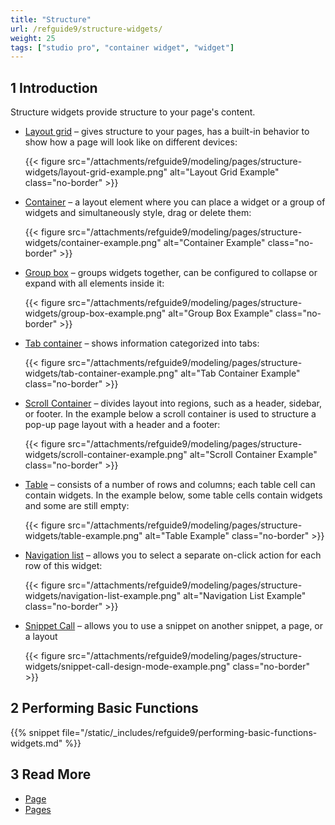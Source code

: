 ```yaml
---
title: "Structure"
url: /refguide9/structure-widgets/
weight: 25
tags: ["studio pro", "container widget", "widget"]
---
```


## 1 Introduction

Structure  widgets provide structure to your page's content.

* [Layout grid](/refguide9/layout-grid/) – gives structure to your pages, has a built-in behavior to show how a page will look like on different devices:

    {{< figure src="/attachments/refguide9/modeling/pages/structure-widgets/layout-grid-example.png" alt="Layout Grid Example" class="no-border" >}}

* [Container](/refguide9/container/) – a layout element where you can place a widget or a group of widgets and simultaneously style, drag or delete them:

    {{< figure src="/attachments/refguide9/modeling/pages/structure-widgets/container-example.png" alt="Container Example" class="no-border" >}}

* [Group box](/refguide9/group-box/) – groups widgets together, can be configured to collapse or expand with all elements inside it:

    {{< figure src="/attachments/refguide9/modeling/pages/structure-widgets/group-box-example.png" alt="Group Box Example" class="no-border" >}}

* [Tab container](/refguide9/tab-container/) – shows information categorized into tabs:

    {{< figure src="/attachments/refguide9/modeling/pages/structure-widgets/tab-container-example.png" alt="Tab Container Example" class="no-border" >}}

* [Scroll Container](/refguide9/scroll-container/) – divides layout into regions, such as a header, sidebar, or footer. In the example below a scroll container is used to structure a pop-up page layout with a header and a footer:

    {{< figure src="/attachments/refguide9/modeling/pages/structure-widgets/scroll-container-example.png" alt="Scroll Container Example" class="no-border" >}}

* [Table](/refguide9/table/) – consists of a number of rows and columns; each table cell can contain widgets. In the example below, some table cells contain widgets and some are still empty:

    {{< figure src="/attachments/refguide9/modeling/pages/structure-widgets/table-example.png" alt="Table Example" class="no-border" >}}

* [Navigation list](/refguide9/navigation-list/) – allows you to select a separate on-click action for each row of this widget:

    {{< figure src="/attachments/refguide9/modeling/pages/structure-widgets/navigation-list-example.png" alt="Navigation List Example" class="no-border" >}}

* [Snippet Call](/refguide9/snippet-call/) – allows you to use a snippet on another snippet, a page, or a layout

    {{< figure src="/attachments/refguide9/modeling/pages/structure-widgets/snippet-call-design-mode-example.png" class="no-border" >}}

## 2 Performing Basic Functions

{{% snippet file="/static/_includes/refguide9/performing-basic-functions-widgets.md" %}}

## 3 Read More

* [Page](/refguide9/page/)
* [Pages](/refguide9/pages/)
